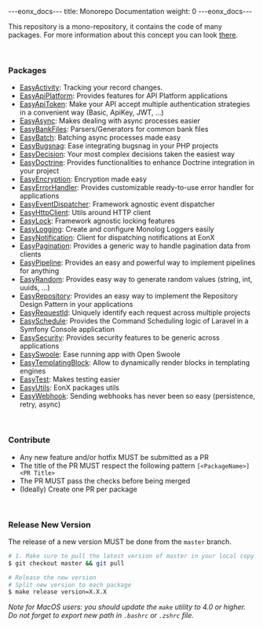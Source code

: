 ---eonx_docs---
title: Monorepo Documentation
weight: 0
---eonx_docs---

This repository is a mono-repository, it contains the code of many packages. For more information about this concept
you can look [there][1].


<br>

### Packages

<!-- monorepo-packages -->

- [EasyActivity](https://github.com/eonx-com/easy-activity): Tracking your record changes.
- [EasyApiPlatform](https://github.com/eonx-com/easy-api-platform): Provides features for API Platform applications
- [EasyApiToken](https://github.com/eonx-com/easy-api-token): Make your API accept multiple authentication strategies in a convenient way (Basic, ApiKey, JWT, ...)
- [EasyAsync](https://github.com/eonx-com/easy-async): Makes dealing with async processes easier
- [EasyBankFiles](https://github.com/eonx-com/easy-bank-files): Parsers/Generators for common bank files
- [EasyBatch](https://github.com/eonx-com/easy-batch): Batching async processes made easy
- [EasyBugsnag](https://github.com/eonx-com/easy-bugsnag): Ease integrating bugsnag in your PHP projects
- [EasyDecision](https://github.com/eonx-com/easy-decision): Your most complex decisions taken the easiest way
- [EasyDoctrine](https://github.com/eonx-com/easy-doctrine): Provides functionalities to enhance Doctrine integration in your project
- [EasyEncryption](https://github.com/eonx-com/easy-encryption): Encryption made easy
- [EasyErrorHandler](https://github.com/eonx-com/easy-error-handler): Provides customizable ready-to-use error handler for applications
- [EasyEventDispatcher](https://github.com/eonx-com/easy-event-dispatcher): Framework agnostic event dispatcher
- [EasyHttpClient](https://github.com/eonx-com/easy-http-client): Utils around HTTP client
- [EasyLock](https://github.com/eonx-com/easy-lock): Framework agnostic locking features
- [EasyLogging](https://github.com/eonx-com/easy-logging): Create and configure Monolog Loggers easily
- [EasyNotification](https://github.com/eonx-com/easy-notification): Client for dispatching notifications at EonX
- [EasyPagination](https://github.com/eonx-com/easy-pagination): Provides a generic way to handle pagination data from clients
- [EasyPipeline](https://github.com/eonx-com/easy-pipeline): Provides an easy and powerful way to implement pipelines for anything
- [EasyRandom](https://github.com/eonx-com/easy-random): Provides easy way to generate random values (string, int, uuids, ...)
- [EasyRepository](https://github.com/eonx-com/easy-repository): Provides an easy way to implement the Repository Design Pattern in your applications
- [EasyRequestId](https://github.com/eonx-com/easy-request-id): Uniquely identify each request across multiple projects
- [EasySchedule](https://github.com/eonx-com/easy-schedule): Provides the Command Scheduling logic of Laravel in a Symfony Console application
- [EasySecurity](https://github.com/eonx-com/easy-security): Provides security features to be generic across applications
- [EasySwoole](https://github.com/eonx-com/easy-swoole): Ease running app with Open Swoole
- [EasyTemplatingBlock](https://github.com/eonx-com/easy-templating-block): Allow to dynamically render blocks in templating engines
- [EasyTest](https://github.com/eonx-com/easy-test): Makes testing easier
- [EasyUtils](https://github.com/eonx-com/easy-utils): EonX packages utils
- [EasyWebhook](https://github.com/eonx-com/easy-webhook): Sending webhooks has never been so easy (persistence, retry, async)

<!-- end-monorepo-packages -->

<br>

### Contribute

- Any new feature and/or hotfix MUST be submitted as a PR
- The title of the PR MUST respect the following pattern `[<PackageName>] <PR Title>`
- The PR MUST pass the checks before being merged
- (Ideally) Create one PR per package

<br>

### Release New Version

The release of a new version MUST be done from the `master` branch.

```bash
# 1. Make sure to pull the latest version of master in your local copy of the repository
$ git checkout master && git pull

# Release the new version
# Split new version to each package
$ make release version=X.X.X
```

_Note for MacOS users: you should update the `make` utility to 4.0 or higher.
Do not forget to export new path in `.bashrc` or `.zshrc` file._

[1]: https://en.wikipedia.org/wiki/Monorepo

